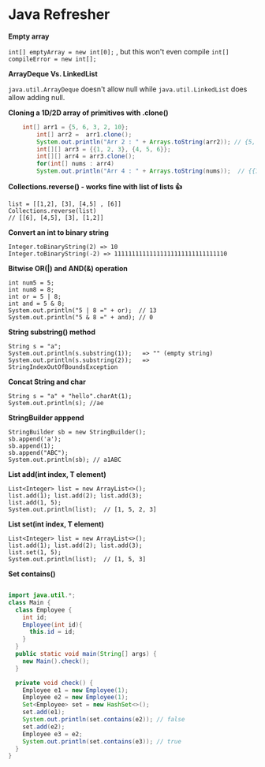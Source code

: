 # Java Refresher


**Empty array**

`int[] emptyArray = new int[0];` , but this won't even compile `int[] compileError = new int[];`


**ArrayDeque Vs. LinkedList**

`java.util.ArrayDeque` doesn't allow null while `java.util.LinkedList` does allow adding null.

**Cloning a 1D/2D array of primitives with .clone()**
```java
    int[] arr1 = {5, 6, 3, 2, 10};
		int[] arr2 =  arr1.clone();
		System.out.println("Arr 2 : " + Arrays.toString(arr2)); // {5, 6, 3, 2, 10}
		int[][] arr3 = {{1, 2, 3}, {4, 5, 6}};
		int[][] arr4 = arr3.clone();
		for(int[] nums : arr4)
		System.out.println("Arr 4 : " + Arrays.toString(nums));  // {{1, 2, 3}, {4, 5, 6}}
```

**Collections.reverse() - works fine with list of lists 👍**

```
list = [[1,2], [3], [4,5] , [6]]
Collections.reverse(list) 
// [[6], [4,5], [3], [1,2]]
``` 

**Convert an int to binary string**
```
Integer.toBinaryString(2) => 10
Integer.toBinaryString(-2) => 11111111111111111111111111111110
```
**Bitwise OR(|) and AND(&) operation**
```
int num5 = 5;
int num8 = 8;
int or = 5 | 8;
int and = 5 & 8;
System.out.println("5 | 8 =" + or);  // 13
System.out.println("5 & 8 =" + and); // 0
```
**String substring() method**
```
String s = "a";
System.out.println(s.substring(1));   => "" (empty string)
System.out.println(s.substring(2));   => StringIndexOutOfBoundsException  
```

**Concat String and char**
```
String s = "a" + "hello".charAt(1);
System.out.println(s); //ae
```

**StringBuilder apppend**
```
StringBuilder sb = new StringBuilder();
sb.append('a');
sb.append(1);
sb.append("ABC");
System.out.println(sb); // a1ABC
```

**List add(int index, T element)**
```
List<Integer> list = new ArrayList<>();
list.add(1); list.add(2); list.add(3);
list.add(1, 5);
System.out.println(list);  // [1, 5, 2, 3]
```

**List set(int index, T element)**
```
List<Integer> list = new ArrayList<>();
list.add(1); list.add(2); list.add(3);
list.set(1, 5);
System.out.println(list);  // [1, 5, 3]
```

**Set contains()**
```java

import java.util.*;
class Main {
  class Employee {
    int id;
    Employee(int id){
      this.id = id;
    }
  }
  public static void main(String[] args) {
    new Main().check();
  }

  private void check() {
    Employee e1 = new Employee(1);
    Employee e2 = new Employee(1);
    Set<Employee> set = new HashSet<>();
    set.add(e1);
    System.out.println(set.contains(e2)); // false
    set.add(e2);
    Employee e3 = e2;
    System.out.println(set.contains(e3)); // true
  }
}
```
